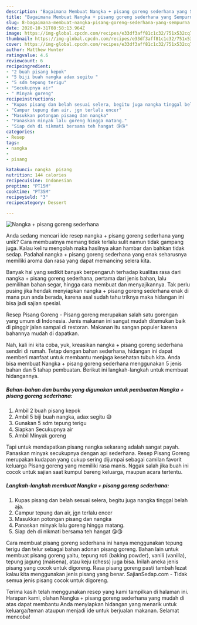 ```yaml
---
description: "Bagaimana Membuat Nangka + pisang goreng sederhana yang Sempurna"
title: "Bagaimana Membuat Nangka + pisang goreng sederhana yang Sempurna"
slug: 8-bagaimana-membuat-nangka-pisang-goreng-sederhana-yang-sempurna
date: 2020-10-31T08:58:13.964Z
image: https://img-global.cpcdn.com/recipes/e33df3aff81c1c32/751x532cq70/nangka-pisang-goreng-sederhana-foto-resep-utama.jpg
thumbnail: https://img-global.cpcdn.com/recipes/e33df3aff81c1c32/751x532cq70/nangka-pisang-goreng-sederhana-foto-resep-utama.jpg
cover: https://img-global.cpcdn.com/recipes/e33df3aff81c1c32/751x532cq70/nangka-pisang-goreng-sederhana-foto-resep-utama.jpg
author: Matthew Hunter
ratingvalue: 4.6
reviewcount: 6
recipeingredient:
- "2 buah pisang kepok"
- "5 biji buah nangka adax segitu "
- "5 sdm tepung terigu"
- "Secukupnya air"
- " Minyak goreng"
recipeinstructions:
- "Kupas pisang dan belah sesuai selera, begitu juga nangka tinggal belah aja."
- "Campur tepung dan air, jgn terlalu encer"
- "Masukkan potongan pisang dan nangka"
- "Panaskan minyak lalu goreng hingga matang."
- "Siap deh di nikmati bersama teh hangat 😘😘"
categories:
- Resep
tags:
- nangka
- 
- pisang

katakunci: nangka  pisang 
nutrition: 144 calories
recipecuisine: Indonesian
preptime: "PT15M"
cooktime: "PT35M"
recipeyield: "3"
recipecategory: Dessert

---
```



![Nangka + pisang goreng sederhana](https://img-global.cpcdn.com/recipes/e33df3aff81c1c32/751x532cq70/nangka-pisang-goreng-sederhana-foto-resep-utama.jpg)

Anda sedang mencari ide resep nangka + pisang goreng sederhana yang unik? Cara membuatnya memang tidak terlalu sulit namun tidak gampang juga. Kalau keliru mengolah maka hasilnya akan hambar dan bahkan tidak sedap. Padahal nangka + pisang goreng sederhana yang enak seharusnya memiliki aroma dan rasa yang dapat memancing selera kita.

Banyak hal yang sedikit banyak berpengaruh terhadap kualitas rasa dari nangka + pisang goreng sederhana, pertama dari jenis bahan, lalu pemilihan bahan segar, hingga cara membuat dan menyajikannya. Tak perlu pusing jika hendak menyiapkan nangka + pisang goreng sederhana enak di mana pun anda berada, karena asal sudah tahu triknya maka hidangan ini bisa jadi sajian spesial.

Resep Pisang Goreng - Pisang goreng merupakan salah satu gorengan yang umum di Indonesia. Jenis makanan ini sangat mudah ditemukan baik di pinggir jalan sampai di restoran. Makanan itu sangan populer karena bahannya mudah di dapatkan.


Nah, kali ini kita coba, yuk, kreasikan nangka + pisang goreng sederhana sendiri di rumah. Tetap dengan bahan sederhana, hidangan ini dapat memberi manfaat untuk membantu menjaga kesehatan tubuh kita. Anda bisa membuat Nangka + pisang goreng sederhana menggunakan 5 jenis bahan dan 5 tahap pembuatan. Berikut ini langkah-langkah untuk membuat hidangannya.

<!--inarticleads1-->

##### Bahan-bahan dan bumbu yang digunakan untuk pembuatan Nangka + pisang goreng sederhana:

1. Ambil 2 buah pisang kepok
1. Ambil 5 biji buah nangka, adax segitu 😅
1. Gunakan 5 sdm tepung terigu
1. Siapkan Secukupnya air
1. Ambil  Minyak goreng


Tapi untuk mendapatkan pisang nangka sekarang adalah sangat payah. Panaskan minyak secukupnya dengan api sederhana. Resep Pisang Goreng merupakan kudapan yang cukup sering dijumpai sebagai camilan favorit keluarga Pisang goreng yang memiliki rasa manis. Nggak salah jika buah ini cocok untuk sajian saat kumpul bareng keluarga, maupun acara tertentu. 

<!--inarticleads2-->

##### Langkah-langkah membuat Nangka + pisang goreng sederhana:

1. Kupas pisang dan belah sesuai selera, begitu juga nangka tinggal belah aja.
1. Campur tepung dan air, jgn terlalu encer
1. Masukkan potongan pisang dan nangka
1. Panaskan minyak lalu goreng hingga matang.
1. Siap deh di nikmati bersama teh hangat 😘😘


Cara membuat pisang goreng sederhana ini hanya menggunakan tepung terigu dan telur sebagai bahan adonan pisang goreng. Bahan lain untuk membuat pisang goreng yaitu, tepung roti (baking powder), vanili (vanilla), tepung jagung (maisena), atau keju (chess) juga bisa. Inilah aneka jenis pisang yang cocok untuk digoreng. Rasa pisang goreng pasti tambah lezat kalau kita menggunakan jenis pisang yang benar. SajianSedap.com - Tidak semua jenis pisang cocok untuk digoreng. 

Terima kasih telah menggunakan resep yang kami tampilkan di halaman ini. Harapan kami, olahan Nangka + pisang goreng sederhana yang mudah di atas dapat membantu Anda menyiapkan hidangan yang menarik untuk keluarga/teman ataupun menjadi ide untuk berjualan makanan. Selamat mencoba!
